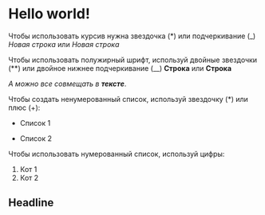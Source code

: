 # Hello world!

Чтобы использовать курсив нужна звездочка (*) или подчеркивание (_) *Новая строка* или _Новая строка_


Чтобы использовать полужирный шрифт, используй двойные звездочки (**) или двойное нижнее подчеркивание (__) **Строка** или __Строка__

*А можно все совмещать в __тексте__*. 

Чтобы создать ненумерованный список, используй звездочку (*) или плюс (+):

* Список 1
+ Список 2

Чтобы использовать нумерованный список, используй цифры:

1. Кот 1
2. Кот 2

## Headline 